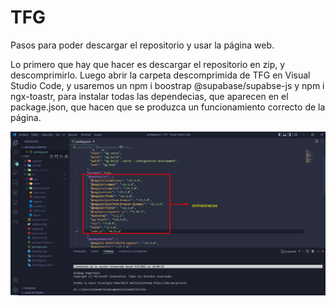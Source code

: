 # TFG

Pasos para poder descargar el repositorio y usar la página web.

Lo primero que hay que hacer es descargar el repositorio en zip, y descomprimirlo. Luego abrir la carpeta descomprimida de TFG en Visual Studio Code, y usaremos un npm i boostrap @supabase/supabse-js y npm i ngx-toastr, para instalar todas las dependecias, que aparecen en el package.json, que hacen que se produzca un funcionamiento correcto de la página.

![image](https://raw.githubusercontent.com/Aitor-tercero/TFG/main/TFG/src/assets/images/readme1.png)
